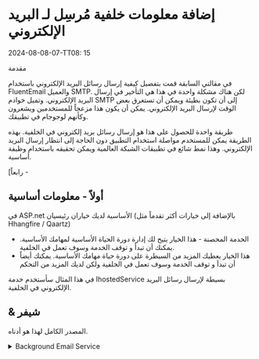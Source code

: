 # إضافة معلومات خلفية مُرسِل لـ البريد الإلكتروني

<!--category-- ASP.NET -->
<datetime class="hidden">2024-08-08-07-TT08: 15</datetime>

مقدمة

في مقالتي السابقة قمت بتفصيل كيفية إرسال رسائل البريد الإلكتروني باستخدام FluentEmail والعميل SMTP. لكن هناك مشكلة واحدة في هذا هي التأخير في إرسال البريد الإلكتروني. وتميل خوادم SMTP إلى أن تكون بطيئة ويمكن أن تستغرق بعض الوقت لإرسال البريد الإلكتروني. يمكن أن يكون هذا مزعجاً للمستخدمين ويشعرون وكأنهم لوجوجام في تطبيقك.

طريقة واحدة للحصول على هذا هو إرسال رسائل بريد إلكتروني في الخلفية. بهذه الطريقة يمكن للمستخدم مواصلة استخدام التطبيق دون الحاجة إلى انتظار إرسال البريد الإلكتروني. وهذا نمط شائع في تطبيقات الشبكة العالمية ويمكن تحقيقه باستخدام وظيفة أساسية.

[رابعاً -

## أولاً - معلومات أساسية

في ASP.net الأساسية لديك خياران رئيسيان (بالإضافة إلى خيارات أكثر تقدماً مثل Hhangfire / Qaartz)

- الخدمة المحصنة - هذا الخيار يتيح لك إدارة دورة الحياة الأساسية لمهامك الأساسية. يمكنك أن تبدأ و توقف الخدمة وسوف تعمل في الخلفية.
- هذا الخيار يعطيك المزيد من السيطرة على دورة حياة مهامك الأساسية. يمكنك أيضاً أن تبدأ و توقف الخدمة وسوف تعمل في الخلفية ولكن لديك المزيد من التحكم

في هذا المثال سأستخدم خدمة IhostedService بسيطة لإرسال رسائل البريد الإلكتروني في الخلفية.

## & شيفر

المصدر الكامل لهذا هو أدناه.

<details>
<summary>Background Email Service</summary>
```csharp
using System.Threading.Tasks.Dataflow;
using Mostlylucid.Email.Models;

namespace Mostlylucid.Email
{
    public class EmailSenderHostedService(EmailService emailService, ILogger<EmailSenderHostedService> logger)
        : IHostedService, IDisposable
    {
        private readonly BufferBlock<BaseEmailModel> _mailMessages = new();
        private Task _sendTask = Task.CompletedTask;
        private CancellationTokenSource cancellationTokenSource = new();

        public async Task SendEmailAsync(BaseEmailModel message)
        {
            await _mailMessages.SendAsync(message);
        }

        public Task StartAsync(CancellationToken cancellationToken)
        {
            logger.LogInformation("Starting background e-mail delivery");
            // Start the background task
            _sendTask = DeliverAsync(cancellationTokenSource.Token);
            return Task.CompletedTask;
        }

        public async Task StopAsync(CancellationToken cancellationToken)
        {
            logger.LogInformation("Stopping background e-mail delivery");

            // Cancel the token to signal the background task to stop
            await cancellationTokenSource.CancelAsync();

            // Wait until the background task completes or the cancellation token triggers
            await Task.WhenAny(_sendTask, Task.Delay(Timeout.Infinite, cancellationToken));
        }

        private async Task DeliverAsync(CancellationToken token)
        {
            logger.LogInformation("E-mail background delivery started");

            while (!token.IsCancellationRequested)
            {
                BaseEmailModel? message = null;
                try
                {if(_mailMessages.Count == 0) continue;
                    message = await _mailMessages.ReceiveAsync(token);
                    switch (message)
                    {
                        case ContactEmailModel contactEmailModel:
                            await emailService.SendContactEmail(contactEmailModel);
                            break;
                        case CommentEmailModel commentEmailModel:
                            await emailService.SendCommentEmail(commentEmailModel);
                            break;
                    }
                    logger.LogInformation("Email from {SenderEmail} sent", message.SenderEmail);
                }
                catch (OperationCanceledException)
                {
                    break;
                }
                catch (Exception exc)
                {
                    logger.LogError(exc, "Couldn't send an e-mail from {SenderEmail}", message?.SenderEmail);
                    await Task.Delay(1000, token); // Delay and respect the cancellation token
                    if (message != null)
                    {
                        await _mailMessages.SendAsync(message, token);
                    }
                }
            }

            logger.LogInformation("E-mail background delivery stopped");
        }

        public void Dispose()
        {
            cancellationTokenSource.Cancel();
            cancellationTokenSource.Dispose();
        }
    }
}
```

</details>
يمكنك هنا أن ترى أننا نتعامل مع بداية الخدمة وننشئ BufferBlock جديد لتحمّل البريد الإلكتروني.

```csharp
public class EmailSenderHostedService(EmailService emailService, ILogger<EmailSenderHostedService> logger)
        : IHostedService, IDisposable
    {
        private readonly BufferBlock<BaseEmailModel> _mailMessages = new();
        private Task _sendTask = Task.CompletedTask;
        private CancellationTokenSource cancellationTokenSource = new();
```

كما أنشأنا مهمة جديدة لإيصال البريد الإلكتروني في الخلفية.
و الملغيات تَكُونُ المُرَوَّدَ لإلغاء المهمةِ برشاقة عندما نُريدُ إيقاف الخدمةِ.

ثم نبدأ ببدء الخدمة المستضيفة مع Start Async وتوفير نقطة الدخول للخدمات الأخرى لإرسال البريد الإلكتروني.

```csharp
 public async Task SendEmailAsync(BaseEmailModel message)
        {
            await _mailMessages.SendAsync(message);
        }

        public Task StartAsync(CancellationToken cancellationToken)
        {
            logger.LogInformation("Starting background e-mail delivery");
            // Start the background task
            _sendTask = DeliverAsync(cancellationTokenSource.Token);
            return Task.CompletedTask;
        }
```

في صف الإعدادات لدينا نحتاج الآن لتسجيل الخدمة مع الحاوية DI وبدء الخدمة المضيفة

```csharp
       services.AddSingleton<EmailSenderHostedService>();
        services.AddHostedService(provider => provider.GetRequiredService<EmailSenderHostedService>());
```

الآن يمكننا إرسال رسائل البريد الإلكتروني في الخلفية عن طريق الاتصال بطريقة الإسناد Email Async على البريد الإلكتروني Sender HoustedService.
على سبيل المثال، بالنسبة لنموذج الاتصال نحن نفعل ذلك.

```csharp
            var contactModel = new ContactEmailModel()
            {
                SenderEmail = user.email,
                SenderName =user.name,
                Comment = commentHtml,
            };
            await sender.SendEmailAsync(contactModel);
```

في الرمز فوق هذا يضيف هذه الرسالة إلى `BufferBlock<BaseEmailModel>` _رسائل البريد ومهمة الخلفية ستلتقطها وترسل البريد الإلكتروني.

```csharp
   private async Task DeliverAsync(CancellationToken token)
        {
          ...

            while (!token.IsCancellationRequested)
            {
                BaseEmailModel? message = null;
                try
                {if(_mailMessages.Count == 0) continue;
                    message = await _mailMessages.ReceiveAsync(token);
                    switch (message)
                    {
                        case ContactEmailModel contactEmailModel:
                            await emailService.SendContactEmail(contactEmailModel);
                            break;
                        case CommentEmailModel commentEmailModel:
                            await emailService.SendCommentEmail(commentEmailModel);
                            break;
                    }
                    logger.LogInformation("Email from {SenderEmail} sent", message.SenderEmail);
           ...
            }

            logger.LogInformation("E-mail background delivery stopped");
        }
```

هذا بدوره سوف يدور حتى نوقف الخدمة ونستمر في مراقبة BoverBlock لرسائل البريد الإلكتروني الجديدة لإرسالها.